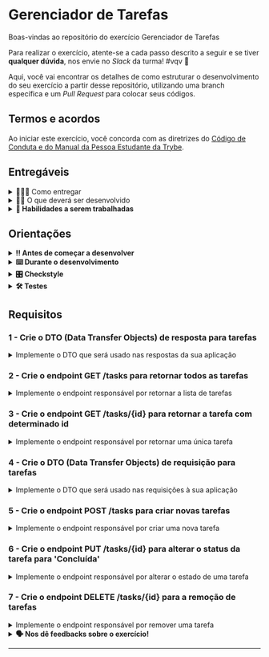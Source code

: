 # Gerenciador de Tarefas

Boas-vindas ao repositório do exercício Gerenciador de Tarefas

Para realizar o exercício, atente-se a cada passo descrito a seguir e se tiver **qualquer dúvida**, nos envie no _Slack_ da turma! #vqv 🚀

Aqui, você vai encontrar os detalhes de como estruturar o desenvolvimento do seu exercício a partir desse repositório, utilizando uma branch específica e um _Pull Request_ para colocar seus códigos.

## Termos e acordos
Ao iniciar este exercício, você concorda com as diretrizes do [Código de Conduta e do Manual da Pessoa Estudante da Trybe](https://app.betrybe.com/learn/student-manual/codigo-de-conduta-da-pessoa-estudante).

## Entregáveis

<details>
  <summary>🤷🏽‍♀️ Como entregar</summary><br />

Para entregar o seu exercício, você deverá criar um _Pull Request_ neste repositório.

Lembre-se que você pode consultar nosso conteúdo sobre [Git & GitHub](https://app.betrybe.com/learn/course/5e938f69-6e32-43b3-9685-c936530fd326/module/fc998c60-386e-46bc-83ca-4269beb17e17/section/fe827a71-3222-4b4d-a66f-ed98e09961af/day/1a530297-e176-4c79-8ed9-291ae2950540/lesson/2b2edce7-9c49-4907-92a2-aa571f823b79) e nosso [Blog - Git & GitHub](https://blog.betrybe.com/tecnologia/git-e-github/) sempre que precisar!
</details>

<details>
  <summary>👨‍💻 O que deverá ser desenvolvido</summary><br />

Você irá desenvolver uma aplicação que gerencia tarefas, um ToDo List. Nessa aplicação será possível adicionar e remover uma tarefa nova, marcar uma tarefa como concluída além de listar uma única tarefa ou todas as tarefas. Parece fácil né? E realmente é!

Esse exercício vai deixar nítido como uma API REST em Java funciona, como criar os endpoints de diferentes verbos HTTP. Será essencial para fixar seu aprendizado.

</details>

<details>
  <summary><strong>📝 Habilidades a serem trabalhadas</strong></summary>

Neste exercício, verificamos se você é capaz de:

- Utilizar anotações do Spring para mapear rotas e métodos HTTP aos controladores 
- Configurar e manipular os parâmetros de rotas e requisições HTTP nos endpoints
- Integrar os endpoints com outras camadas do sistema, como a camada de serviço e a camada de persistência


</details>

## Orientações

<details>

   <summary><strong>‼ Antes de começar a desenvolver </strong></summary>

1. Clone o repositório

- Use o comando: `git clone <url do repositório>`
- Entre na pasta do repositório que você acabou de clonar:
    - `cd <nome do repositório>`

2. Instale as dependências

    - `mvn install`  

3. Crie uma branch a partir da branch `main`

- Verifique que você está na branch `main`
    - Exemplo: `git branch`
- Se você não estiver, mude para a branch `main`
    - Exemplo: `git checkout main`
- Agora, crie uma branch à qual você vai submeter os `commits` do seu exercício:
    - Você deve criar uma branch no seguinte formato: `nome-sobrenome-nome-do-exercício`;
    - Exemplo: `git checkout -b maria-soares-lessons-learned`

4. Crie na raiz do exercício os arquivos que você precisará desenvolver:

- Verifique que você está na raiz do exercício:
    - Exemplo: `pwd` -> o retorno vai ser algo tipo _/Users/maria/code/**sd-0x-project-lessons-learned**_
- Crie os arquivos index.html e style.css:
    - Exemplo: `touch index.html style.css`

5. Adicione as mudanças ao _stage_ do Git e faça um `commit`

- Verifique que as mudanças ainda não estão no _stage_:
    - Exemplo: `git status` (devem aparecer listados os novos arquivos em vermelho)
- Adicione o novo arquivo ao _stage_ do Git:
    - Exemplo:
        - `git add .` (adicionando todas as mudanças - _que estavam em vermelho_ - ao stage do Git)
        - `git status` (devem aparecer listados os arquivos em verde)
- Faça o `commit` inicial:
    - Exemplo:
        - `git commit -m 'iniciando o exercício. VAMOS COM TUDO :rocket:'` (fazendo o primeiro commit)
        - `git status` (deve aparecer uma mensagem tipo _nothing to commit_ )

6. Adicione a sua branch com o novo `commit` ao repositório remoto

- Usando o exemplo anterior: `git push -u origin maria-soares-lessons-learned`

7. Crie um novo `Pull Request` _(PR)_

- Vá até a página de _Pull Requests_ do [repositório no GitHub](https://github.com/tryber/sd-0x-project-lessons-learned/pulls)
    - Clique no botão verde _"New pull request"_
    - Clique na caixa de seleção _"Compare"_ e escolha a sua branch **com atenção**
- Coloque um título para o seu _Pull Request_
    - Exemplo: _"Cria tela de busca"_
- Clique no botão verde _"Create pull request"_

- Adicione uma descrição para o _Pull Request_, um título nítido que o identifique, e clique no botão verde _"Create pull request"_

 <img width="1335" alt="Exemplo de pull request" src="https://user-images.githubusercontent.com/42356399/166255109-b95e6eb4-2503-45e5-8fb3-cf7caa0436e5.png">

- Volte até a [página de _Pull Requests_ do repositório](https://github.com/tryber/sd-0x-project-lessons-learned/pulls) e confira que o seu _Pull Request_ está criado

</details>

<details>

<summary><strong>⌨️ Durante o desenvolvimento</strong></summary>

Faça `commits` das alterações que você fizer no código regularmente, pois assim você garante visibilidade para o time da Trybe e treina essa prática para o mercado de trabalho :) ;

- Lembre-se de sempre após um (ou alguns) `commits` atualizar o repositório remoto;
- Os comandos que você utilizará com mais frequência são:
    - `git status` _(para verificar o que está em vermelho - fora do stage - e o que está em verde - no stage)_;
    - `git add` _(para adicionar arquivos ao stage do Git)_;
    - `git commit` _(para criar um commit com os arquivos que estão no stage do Git)_;
    - `git push -u origin nome-da-branch` _(para enviar o commit para o repositório remoto na primeira vez que fizer o `push` de uma nova branch)_;
    - `git push` _(para enviar o commit para o repositório remoto após o passo anterior)_.

</details>

<details>
<summary><strong>🎛 Checkstyle</strong></summary>

Para garantir a qualidade do código, vamos utilizar neste exercício o `Checkstyle`. Assim o código estará alinhado com as boas práticas de desenvolvimento, sendo mais legível e de fácil manutenção! Para poder rodar o `Checkstyle` certifique-se de ter executado o comando `mvn install` dentro do repositório.

Para rodá-los localmente no repositório, execute os comandos abaixo:

```bash
mvn checkstyle:check
```

Se a análise do `Checkstyle` encontrar problemas no seu código, tais problemas serão mostrados no seu terminal. Se não houver problema no seu código, nada será impresso no seu terminal.

Você pode também instalar o plugin do `Checkstyle` na sua `IDE`. Para isso, volte na primeira seção do conteúdo.

⚠️ **PULL REQUESTS COM ISSUES NO `Checkstyle` NÃO SERÃO AVALIADAS. ATENTE-SE PARA RESOLVÊ-LAS ANTES DE FINALIZAR O DESENVOLVIMENTO!** ⚠️

</details>

<details>
<summary><strong>🛠 Testes</strong></summary>

Para executar todos os testes basta rodar o comando:
```bash
mvn test
```

Para executar apenas uma classe de testes:
```bash
mvn test -Dtest="TestClassName"
```

</details>

## Requisitos

### 1 - Crie o DTO (Data Transfer Objects) de resposta para tarefas

<details>
  <summary>Implemente o DTO que será usado nas respostas da sua aplicação</summary><br />

O DTO deve seguir os seguinte critérios:

- Ser nomeado `TaskDto`.
- Deve ser implementado usando `record`.
- Ser localizado no package `com.betrybe.taskmanager.dto`.
- Possuir os seguintes campos:
  - `id` do tipo `String`
  - `title` do tipo `String`
  - `description` do tipo `String`
  - `ownerName` do tipo `String`
  - `isComplete` do tipo `Boolean`

  _Dica: Utilize `record` para implementar seu DTO_

</details>

### 2 - Crie o endpoint GET /tasks para retornar todos as tarefas

<details>
  <summary>Implemente o endpoint responsável por retornar a lista de tarefas</summary><br />

O endpoint deve seguir os seguintes critérios:

- A aplicação possui a componente Spring `FakeTaskDatabase` que implementa a interface `TaskDatabaseInterface` e deve ser utilizada para a camada de acesso ao banco de dados.
- Ao receber uma requisição no endpoint `GET /tasks` deve retornar a lista de tarefas retornadas pela `FakeTaskDatabase` devidamente serializadas para o `TaskDto` criado no requisito anterior.
- Utilize a arquitetura em camadas.

</details>

### 3 - Crie o endpoint GET /tasks/{id} para retornar a tarefa com determinado id

<details>
  <summary>Implemente o endpoint responsável por retornar uma única tarefa</summary><br />

O endpoint deve seguir os seguintes critérios:

- Assim como no requisito anterior, a componente Spring `FakeTaskDatabase` deve ser utilizada.
- Ao receber uma requisição no endpoint `GET /tasks/{id}` com id existente na `FakeTaskDatabase`, deve retornar a tarefa com aquele id devidamente serializada para o `TaskDto` criado no requisito 1.
- Ao receber uma requisição para um id inexistente na `FakeTaskDatabase`, deve retornar status `404`.

</details>

### 4 - Crie o DTO (Data Transfer Objects) de requisição para tarefas

<details>
  <summary>Implemente o DTO que será usado nas requisições à sua aplicação</summary><br />

Esse DTO será utilizado por requisições do verbo `POST` para a criação de novas tarefas, ele deve seguir os seguinte critérios:

- Ser nomeado `TaskCreationDto`.
- Deve ser implementado usando `record`.
- Ser localizado no package `com.betrybe.taskmanager.dto`.
- Possuir os seguintes campos:
  - `title` do tipo `String`
  - `description` do tipo `String`
  - `ownerName` do tipo `String`

_Dica: Utilize `record` para implementar seu DTO_
</details>

### 5 - Crie o endpoint POST /tasks para criar novas tarefas

<details>
  <summary>Implemente o endpoint responsável por criar uma nova tarefa</summary><br />

O endpoint deve seguir os seguintes critérios:

- Assim como nos requisitos anteriores, a componente Spring `FakeTaskDatabase` deve ser utilizada.
- Ao receber uma requisição no endpoint `POST /tasks` com o `TaskCreationDto` do requisito anterior, deve retornar:
  - status `201`.
  - o `id` da nova tarefa como `body` da resposta.

</details>

### 6 - Crie o endpoint PUT /tasks/{id} para alterar o status da tarefa para 'Concluída'

<details>
  <summary>Implemente o endpoint responsável por alterar o estado de uma tarefa</summary><br />

O campo `isComplete` da `TaskModel` é um `Boolean` que representa se a tarefa está em 'Andamento' ou se foi 'Concluída', utilize dessa informação para completar esse requisito.

O endpoint deve seguir os seguinte critérios:

- Assim como nos requisitos anteriores, a componente Spring `FakeTaskDatabase` deve ser utilizada.
- Ao receber uma requisição no endpoint `PUT /tasks/{id}`, deve:
  - retornar status `204`.
  - Deve alterar no banco de dados o status da tarefa para 'Concluída', de modo que uma subsequente requisição `GET /tasks/{id}` retorne os dados da tarefa como concluída.

</details>

### 7 - Crie o endpoint DELETE /tasks/{id} para a remoção de tarefas

<details>
  <summary>Implemente o endpoint responsável por remover uma tarefa</summary><br />

O endpoint deve seguir os seguintes critérios:

- Assim como nos requisitos anteriores, a componente Spring `FakeTaskDatabase` deve ser utilizada.
- Ao receber uma requisição no endpoint `REMOVE /tasks/{id}` deve retornar status `204`.
- Deve remover a tarefa do banco de dados, de modo que uma subsequente requisição `GET /tasks/{id}` retorne status `404`.

</details>

<details>
<summary><strong> 🗣 Nos dê feedbacks sobre o exercício!</strong></summary>

Ao finalizar e submeter o exercício, não se esqueça de avaliar sua experiência preenchendo o [formulário](https://be-trybe.typeform.com/to/ZTeR4IbH).
**Leva menos de 3 minutos!**

</details>

---

<!-- mdi versão 1.0 exercício como projeto ⚠️ não exclua esse comentário -->
